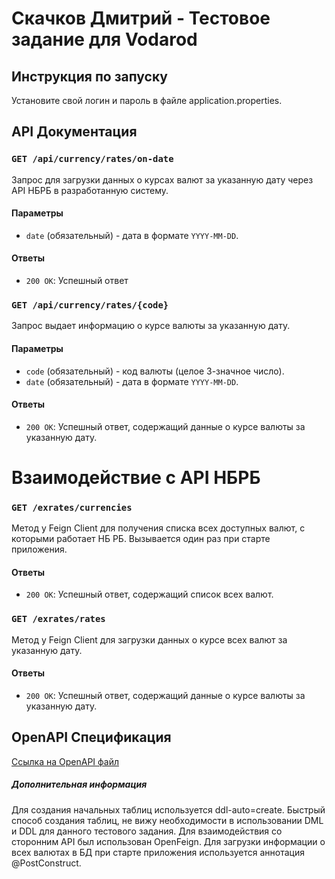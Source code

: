 # Скачков Дмитрий - Тестовое задание для Vodarod 

## Инструкция по запуску
Установите свой логин и пароль в файле application.properties.
## API Документация

### `GET /api/currency/rates/on-date`

Запрос для загрузки данных о курсах валют за указанную дату через API НБРБ в разработанную систему.

#### Параметры

- `date` (обязательный) - дата в формате `YYYY-MM-DD`.

#### Ответы

- `200 OK`: Успешный ответ

### `GET /api/currency/rates/{code}`

Запрос выдает информацию о курсе валюты за указанную дату.

#### Параметры

- `code` (обязательный) - код валюты (целое 3-значное число).
- `date` (обязательный) - дата в формате `YYYY-MM-DD`.

#### Ответы

- `200 OK`: Успешный ответ, содержащий данные о курсе валюты за указанную дату.

# Взаимодействие с API НБРБ 

### `GET /exrates/currencies`

Метод у Feign Client для получения списка всех доступных валют, с которыми работает НБ РБ. Вызывается один раз при старте приложения.

#### Ответы

- `200 OK`: Успешный ответ, содержащий список всех валют.

### `GET /exrates/rates`

Метод у Feign Client для загрузки данных о курсе всех валют за указанную дату.

#### Ответы

- `200 OK`: Успешный ответ, содержащий данные о курсе валюты за указанную дату.

## OpenAPI Спецификация
[Ссылка на OpenAPI файл](openapi.yml)

##### Дополнительная информация
Для создания начальных таблиц используется ddl-auto=create. Быстрый способ создания таблиц, не вижу необходимости в использовании DML и DDL для данного тестового задания. 
Для взаимодействия со сторонним API был использован OpenFeign. Для загрузки информации о всех валютах в БД при старте приложения используется аннотация @PostConstruct.

